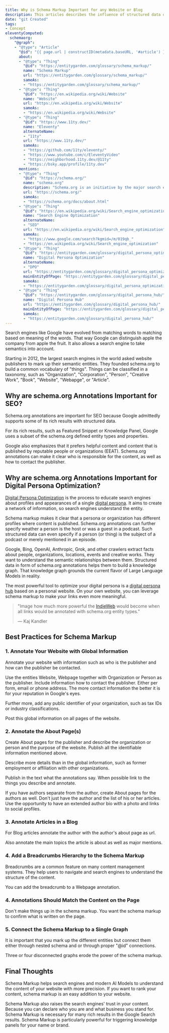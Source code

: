 ```yaml
---
title: Why is Schema Markup Important for any Website or Blog
description: This articles describes the influence of structured data on SEO and optimizing your digital persona hub.
date: "git Created"
tags: 
- Concept
eleventyComputed:
  schemaorg:
    "@graph":
    - "@type": "Article"
      "@id": "{{ page.url | constructID(metadata.baseURL, '#article') }}"
      about:
      - "@type": "Thing"
        "@id": "https://entitygarden.com/glossary/schema_markup/"
        name: "Schema Markup"
        url: "https://entitygarden.com/glossary/schema_markup/"
        sameAs:
        - "https://entitygarden.com/glossary/schema_markup/"
      - "@type": "Thing"
        "@id": "https://en.wikipedia.org/wiki/Website"
        name: "Website"
        url: "https://en.wikipedia.org/wiki/Website"
        sameAs:
        - "https://en.wikipedia.org/wiki/Website"
      - "@type": "Thing"
        "@id": "https://www.11ty.dev/"
        name: "Eleventy"
        alternateName: 
        - "11ty"
        url: "https://www.11ty.dev/"
        sameAs:
        - "https://github.com/11ty/eleventy/"
        - "https://www.youtube.com/c/EleventyVideo"
        - "https://neighborhood.11ty.dev/@11ty"
        - "https://bsky.app/profile/11ty.dev"
      mentions:
      - "@type": "Thing"
        "@id": "https://schema.org/"
        name: "schema.org"
        description: "Schema.org is an initiative by the major search engines to collaboratively create and maintain structured data on the Internet."
        url: "https://schema.org/"
        sameAs:
        - "https://schema.org/docs/about.html"
      - "@type": "Thing"
        "@id": "https://en.wikipedia.org/wiki/Search_engine_optimization"
        name: "Search Engine Optimization"
        alternateName:
        - "SEO"
        url: "https://en.wikipedia.org/wiki/Search_engine_optimization"
        sameAs:
        - "https://www.google.com/search?kgmid=/m/019qb_"
        - "https://en.wikipedia.org/wiki/Search_engine_optimization"
      - "@type": "Thing"
        "@id": "https://entitygarden.com/glossary/digital_persona_optimization/"
        name: "Digital Persona Optimization"
        alternateName:
        - "DPO"
        url: "https://entitygarden.com/glossary/digital_persona_optimization/"
        mainEntityOfPage: "https://entitygarden.com/glossary/digital_persona_optimization/"
        sameAs:
        - "https://entitygarden.com/glossary/digital_persona_optimization/"
      - "@type": "Thing"
        "@id": "https://entitygarden.com/glossary/digital_persona_hub/"
        name: "Digital Persona Hub"
        url: "https://entitygarden.com/glossary/digital_persona_hub/"
        mainEntityOfPage: "https://entitygarden.com/glossary/digital_persona_hub/"
        sameAs:
        - "https://entitygarden.com/glossary/digital_persona_hub/"
---
```

Search engines like Google have evolved from matching words to matching based on meaning of the words. That way Google can distinguish apple the company from apple the fruit. It also allows a search engine to take semantics into account.

Starting in 2012, the largest search engines in the world asked website publishers to mark up their semantic entities. They founded schema.org to build a common vocabulary of "things". Things can be classified in a taxonomy, such as "Organization", "Corporation", "Person", "Creative Work", "Book", "Website", "Webapge", or "Article".

## Why are schema.org Annotations Important for SEO?

Schema.org annotations are important for SEO because Google admittedly supports some of its rich results with structured data.

For its rich results, such as Featured Snippet or Knowledge Panel, Google uses a subset of the schema.org defined entity types and properties.

Google also emphasizes that it prefers helpful content and content that is published by reputable people or organizations (EEAT). Schema.org annotations can make it clear who is responsible for the content, as well as how to contact the publisher.

## Why are schema.org Annotations Important for Digital Persona Optimization?

[Digital Persona Optimization](https://entitygarden.com/glossary/digital_persona_optimization/) is the process to educate search engines about profiles and appearances of a single [digital persona](https://entitygarden.com/glossary/digital_persona/). It aims to create a network of information, so search engines understand the entity. 

Schema markup makes it clear that a persona or organization has different profiles where content is  published. Schema.org annotations can further specify weather a person is the host or was a guest in a podcast. Such structured data can even specify if a person (or thing) is the subject of a podcast or merely mentioned in an episode.

Google, Bing, OpenAI, Anthropic, Grok, and other crawlers extract facts about people, organizations, locations, events and creative works. They want to understand the semantic relationships between them. Structured data in form of schema.org annotations helps them to build a knowledge graph. That knowledge graph grounds the current flavor of Large Language Models in reality.

The most powerful tool to optimize your digital persona is a [digital persona hub](https://entitygarden.com/glossary/digital_persona_hub/) based on a personal website. On your own website, you can leverage  schema markup to make your links even more meaningful.

> "Image how much more powerful the [IndieWeb](https://indieweb.org/) would become when all links would be annotated with schema.org entity types."
>
> &mdash; Kaj Kandler

## Best Practices for Schema Markup

### 1. Annotate Your Website with Global Information

Annotate your website with information such as who is the publisher and how can the publisher be contacted.

Use the entities Website, Webpage together with Organization or Person as the publisher. Include information how to contact the publisher. Either per form, email or phone address. The more contact information the better it is for your reputation in Google's eyes.

Further more, add any public identifier of your organization, such as tax IDs or industry classifications.

Post this global information on all pages of the website.

### 2. Annotate the About Page(s)

Create About pages for the publisher and describe the organization or person and the purpose of the website. Publish all the identifiable information mentioned above.

Describe more details than in the global information, such as former employment or affiliation with other organizations.

Publish in the text what the annotations say. When possible link to the things you describe and annotate.

If you have authors separate from the author, create About pages for the authors as well. Don't just have the author and the list of his or her articles. Use the opportunity to have an extended author bio with a photo and links to social profiles.

### 3. Annotate Articles in a Blog

For Blog articles annotate the author with the author's about page as url.

Also annotate the main topics the article is about as well as major mentions.

### 4. Add a Breadcrumbs Hierarchy to the Schema Markup

Breadcrumbs are a common feature on many content management systems. They help users to navigate and search engines to understand the structure of the content.

You can add the breadcrumb to a Webpage annotation.

### 4. Annotations Should Match the Content on the Page

Don't make things up in the schema markup. You want the schema markup to confirm what is written on the page.

### 5. Connect the Schema Markup to a Single Graph

It is important that you mark up the different entities but connect them either through nested schema and or through proper "@id" connections.

Three or four disconnected graphs erode the power of the schema markup.

## Final Thoughts

Schema Markup helps search engines and modern AI Models to understand the content of your website with more precision. If you want to rank your content, schema markup is an easy addition to your website.

Schema Markup also raises the search engines' trust in your content. Because you can declare who you are and what business you stand for. Schema Markup is necessary for many rich results in the Google Search results. Schema Markup is particularly powerful for triggering knowledge panels for your name or brand.